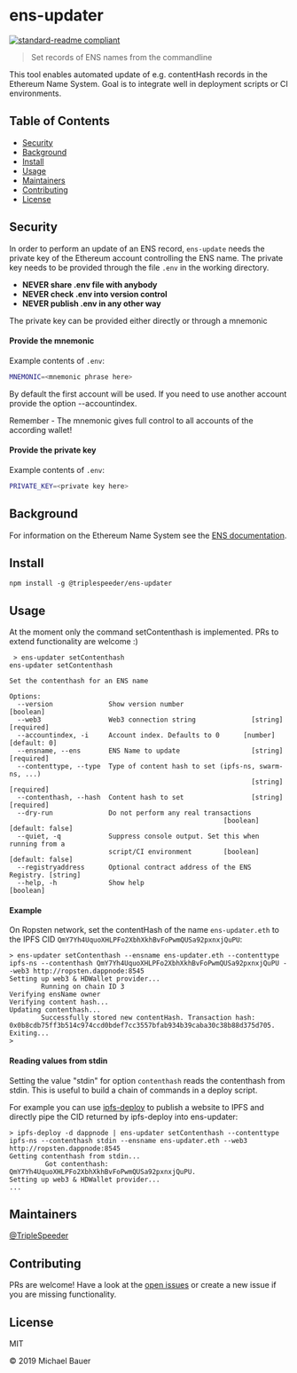 # ens-updater

[![standard-readme compliant](https://img.shields.io/badge/standard--readme-OK-green.svg?style=flat-square)](https://github.com/RichardLitt/standard-readme)

> Set records of ENS names from the commandline

This tool enables automated update of e.g. contentHash records in the Ethereum Name System. 
Goal is to integrate well in deployment scripts or CI environments. 


## Table of Contents

- [Security](#security)
- [Background](#background)
- [Install](#install)
- [Usage](#usage)
- [Maintainers](#maintainers)
- [Contributing](#contributing)
- [License](#license)

## Security
In order to perform an update of an ENS record, `ens-update` needs the private key of the
Ethereum account controlling the ENS name. The private key needs to be provided through the file
`.env` in the working directory.

- **NEVER share .env file with anybody**
- **NEVER check .env into version control**
- **NEVER publish .env in any other way**


The private key can be provided either directly or through a mnemonic
#### Provide the mnemonic
Example contents of `.env`:
```bash
MNEMONIC=<mnemonic phrase here>
```
By default the first account will be used. If you need to use another account provide the option --accountindex.

Remember - The mnemonic gives full control to all accounts of the according wallet!
#### Provide the private key
Example contents of `.env`:
```bash
PRIVATE_KEY=<private key here>
```

## Background
For information on the Ethereum Name System see the [ENS documentation](https://docs.ens.domains/).

## Install

```
npm install -g @triplespeeder/ens-updater
```

## Usage
At the moment only the command setContenthash is implemented. PRs to extend functionality are welcome :)
```
 > ens-updater setContenthash
ens-updater setContenthash

Set the contenthash for an ENS name

Options:
  --version              Show version number                           [boolean]
  --web3                 Web3 connection string              [string] [required]
  --accountindex, -i     Account index. Defaults to 0      [number] [default: 0]
  --ensname, --ens       ENS Name to update                  [string] [required]
  --contenttype, --type  Type of content hash to set (ipfs-ns, swarm-ns, ...)
                                                             [string] [required]
  --contenthash, --hash  Content hash to set                 [string] [required]
  --dry-run              Do not perform any real transactions
                                                      [boolean] [default: false]
  --quiet, -q            Suppress console output. Set this when running from a
                         script/CI environment        [boolean] [default: false]
  --registryaddress      Optional contract address of the ENS Registry. [string]
  --help, -h             Show help                                     [boolean]
```

#### Example
On Ropsten network, set the contentHash of the name `ens-updater.eth` to the IPFS CID `QmY7Yh4UquoXHLPFo2XbhXkhBvFoPwmQUSa92pxnxjQuPU`:
```shell script
> ens-updater setContenthash --ensname ens-updater.eth --contenttype ipfs-ns --contenthash QmY7Yh4UquoXHLPFo2XbhXkhBvFoPwmQUSa92pxnxjQuPU --web3 http://ropsten.dappnode:8545
Setting up web3 & HDWallet provider...
        Running on chain ID 3
Verifying ensName owner
Verifying content hash...
Updating contenthash...
        Successfully stored new contentHash. Transaction hash: 0x0b8cdb75ff3b514c974ccd0bdef7cc3557bfab934b39caba30c38b88d375d705.
Exiting...
> 
```

#### Reading values from stdin
Setting the value "stdin" for option `contenthash` reads the contenthash from stdin. This is useful
to build a chain of commands in a deploy script. 

For example you can use [ipfs-deploy](https://www.npmjs.com/package/ipfs-deploy) to publish a website to IPFS
and directly pipe the CID returned by ipfs-deploy into ens-updater:

```shell script
> ipfs-deploy -d dappnode | ens-updater setContenthash --contenttype ipfs-ns --contenthash stdin --ensname ens-updater.eth --web3 http://ropsten.dappnode:8545
Getting contenthash from stdin...
         Got contenthash: QmY7Yh4UquoXHLPFo2XbhXkhBvFoPwmQUSa92pxnxjQuPU.
Setting up web3 & HDWallet provider...
...
```

## Maintainers

[@TripleSpeeder](https://github.com/TripleSpeeder)

## Contributing

PRs are welcome! Have a look at the [open issues](https://github.com/TripleSpeeder/ens-updater/issues) or create a new 
issue if you are missing functionality.

## License

MIT 

© 2019 Michael Bauer
